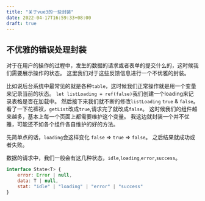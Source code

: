 ```yaml
---
title: "关于vue3的一些封装"
date: 2022-04-17T16:59:33+08:00
draft: true
---
```


## 不优雅的错误处理封装

对于在用户的操作的过程中，发生的数据的请求或者表单的提交什么的，这时候我们需要展示操作的状态。
这里我们对于这些反馈信息进行一个不优雅的封装。

比如说后台系统中最常见的就是各种`table`，这时候我们正常操作就是用一个变量来记录当前的状态。
`let listLoading = ref(false)`我们创建一个loading来记录表格是否在加载中。
然后接下来我们就不断的修改`listLoading` `true` & `false`。
看了一下花裤衩，`getList`改成`true`,请求完了就改成`false`。
这时候我们的组件越来越多，基本上每一个页面上都需要维护这个变量。
我这边就封装一个并不优雅，可能还不如各个组件各自维护的好的方法。

先简单点的话，`loading`会这样变化 `false` => `true` => `false`。
之后结果就成功或者失败。

数据的请求中，我们一般会有这几种状态，`idle`,`loading`,`error`,`success`。
```js
interface State<T> {
    error: Error | null,
    data: T | null,
    stat: "idle" | "loading" | "error" | "success"
}
```